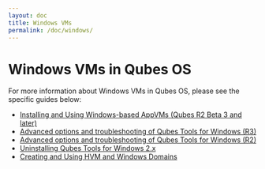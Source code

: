 ```yaml
---
layout: doc
title: Windows VMs
permalink: /doc/windows/
---
```


Windows VMs in Qubes OS
=======================

For more information about Windows VMs in Qubes OS, please see the specific guides below:

 * [Installing and Using Windows-based AppVMs (Qubes R2 Beta 3 and later)](/doc/windows-appvms/)
 * [Advanced options and troubleshooting of Qubes Tools for Windows (R3)](/doc/windows-tools-3/)
 * [Advanced options and troubleshooting of Qubes Tools for Windows (R2)](/doc/windows-tools-2/)
 * [Uninstalling Qubes Tools for Windows 2.x](/doc/uninstalling-windows-tools-2/)
 * [Creating and Using HVM and Windows Domains](/doc/hvm/)
